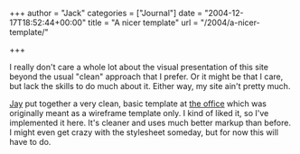 +++
author = "Jack"
categories = ["Journal"]
date = "2004-12-17T18:52:44+00:00"
title = "A nicer template"
url = "/2004/a-nicer-template/"

+++

I really don't care a whole lot about the visual presentation of this site beyond the usual "clean" approach that I prefer. Or it might be that I care, but lack the skills to do much about it. Either way, my site ain't pretty much.

[Jay][1] put together a very clean, basic template at [the office][2] which was originally meant as a wireframe template only. I kind of liked it, so I've implemented it here. It's cleaner and uses much better markup than before. I might even get crazy with the stylesheet someday, but for now this will have to do.

 [1]: http://www.accutask.net
 [2]: http://www.fusionary.com